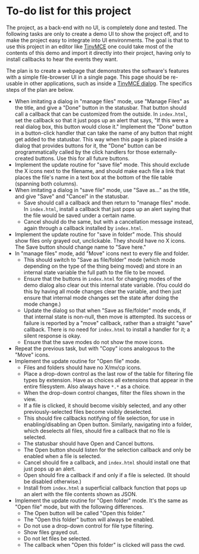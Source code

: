 
# To-do list for this project

The project, as a back-end with no UI, is completely done and tested.  The
following tasks are only to create a demo UI to show the project off, and to
make the project easy to integrate into UI environments.  The goal is that
to use this project in an editor like
[TinyMCE](http://www.tinymce.com/wiki.php/Tutorials:Creating_custom_dialogs)
one could take most of the contents of this demo and import it directly into
their project, having only to install callbacks to hear the events they
want.

The plan is to create a webpage that demonstrates the software's features
with a simple file-browser UI in a single page.  This page should be
re-usable in other applications, such as inside a [TinyMCE
dialog](http://www.tinymce.com/wiki.php/Tutorials:Creating_custom_dialogs).
The specifics steps of the plan are below.

 * When imitating a dialog in "manage files" mode, use "Manage Files" as the
   title, and give a "Done" button in the statusbar.  That button should
   call a callback that can be customized from the outside.  In
   `index.html`, set the callback so that it just pops up an alert that
   says, "If this were a real dialog box, this button would close it."
   Implement the "Done" button in a button-click handler that can take the
   name of any button that might get added to the statusbar.  This way when
   this page is placed inside a dialog that provides buttons for it, the
   "Done" button can be programmatically called by the click handlers for
   those externally-created buttons.  Use this for all future buttons.
 * Implement the update routine for "save file" mode.  This should exclude
   the X icons next to the filename, and should make each file a link that
   places the file's name in a text box at the bottom of the file table
   (spanning both columns).
 * When imitating a dialog in "save file" mode, use "Save as..." as the
   title, and give "Save" and "Cancel" in the statusbar.
   * Save should call a callback and then return to "manage files" mode.
     In `index.html`, install a callback that just pops up an alert saying
     that the file would be saved under a certain name.
   * Cancel should do the same, but with a cancellation message instead,
     again through a callback installed by `index.html`.
 * Implement the update routine for "save in folder" mode.  This should show
   files only grayed out, unclickable.  They should have no X icons.  The
   Save button should change name to "Save here."
 * In "manage files" mode, add "Move" icons next to every file and folder.
   * This should switch to "Save as file/folder" mode (which mode depending
     on the type of the thing being moved) and store in an internal state
     variable the full path to the file to be moved.
   * Ensure that the buttons in `index.html` for changing modes of the demo
     dialog also clear out this internal state variable.  (You could do this
     by having all mode changes clear the variable, and then just ensure
     that internal mode changes set the state after doing the mode change.)
   * Update the dialog so that when "Save as file/folder" mode ends, if that
     internal state is non-null, then move is attempted.  Its success or
     failure is reported by a "move" callback, rather than a straight "save"
     callback.  There is no need for `index.html` to install a handler for
     it; a silent response is okay.
   * Ensure that the save modes do not show the move icons.
 * Repeat the previous task, but with "Copy" icons analogous to the "Move"
   icons.
 * Implement the update routine for "Open file" mode.
   * Files and folders should have no X/mv/cp icons.
   * Place a drop-down control as the last row of the table for filtering
     file types by extension.  Have as choices all extensions that appear
     in the entire filesystem.  Also always have `*.*` as a choice.
   * When the drop-down control changes, filter the files shown in the view.
   * If a file is clicked, it should become visibly selected, and any other
     previously-selected files become visibly deselected.
   * This should fire callbacks notifying of file selection, for use in
     enabling/disabling an Open button.  Similarly, navigating into a
     folder, which deselects all files, should fire a callback that no file
     is selected.
   * The statusbar should have Open and Cancel buttons.
   * The Open button should listen for the selection callback and only be
     enabled when a file is selected.
   * Cancel should fire a callback, and `index.html` should install one that
     just pops up an alert.
   * Open should fire a callback if and only if a file is selected.  (It
     should be disabled otherwise.)
   * Install from `index.html` a superficial callback function that pops up
     an alert with the file contents shown as JSON.
 * Implement the update routine for "Open folder" mode.  It's the same as
   "Open file" mode, but with the following differences.
   * The Open button will be called "Open this folder."
   * The "Open this folder" button will always be enabled.
   * Do not use a drop-down control for file type filtering.
   * Show files grayed out.
   * Do not let files be selected.
   * The callback when "Open this folder" is clicked will pass the cwd.
